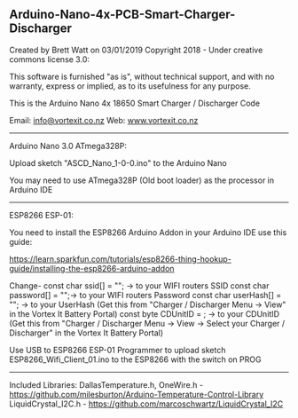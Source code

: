 Arduino-Nano-4x-PCB-Smart-Charger-Discharger
---------------------------------------------------------------------------
Created by Brett Watt on 03/01/2019
Copyright 2018 - Under creative commons license 3.0:

This software is furnished "as is", without technical support, and with no 
warranty, express or implied, as to its usefulness for any purpose.
 
This is the Arduino Nano 4x 18650 Smart Charger / Discharger Code

Email: info@vortexit.co.nz 
Web: www.vortexit.co.nz

---------------------------------------------------------------------------

Arduino Nano 3.0 ATmega328P:

Upload sketch "ASCD_Nano_1-0-0.ino" to the Arduino Nano

You may need to use ATmega328P (Old boot loader) as the processor in Arduino IDE

---------------------------------------------------------------------------

ESP8266 ESP-01:

You need to install the ESP8266 Arduino Addon in your Arduino IDE use this guide:

https://learn.sparkfun.com/tutorials/esp8266-thing-hookup-guide/installing-the-esp8266-arduino-addon

Change-
const char ssid[] = ""; -> to your WIFI routers SSID
const char password[] = "";-> to your WIFI routers Password
const char userHash[] = ""; -> to your UserHash (Get this from "Charger / Discharger Menu -> View" in the Vortex It Battery Portal)
const byte CDUnitID = ; -> to your CDUnitID (Get this from "Charger / Discharger Menu -> View -> Select your Charger / Discharger" in the Vortex It Battery Portal)

Use USB to ESP8266 ESP-01 Programmer to upload sketch ESP8266_Wifi_Client_01.ino to the ESP8266 with the switch on PROG 

---------------------------------------------------------------------------

Included Libraries:
DallasTemperature.h, OneWire.h - https://github.com/milesburton/Arduino-Temperature-Control-Library
LiquidCrystal_I2C.h - https://github.com/marcoschwartz/LiquidCrystal_I2C